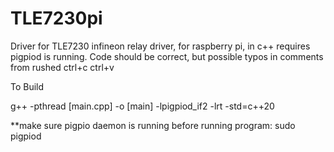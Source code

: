 # TLE7230pi
Driver for TLE7230 infineon relay driver, for raspberry pi, in c++ requires pigpiod is running. Code should be correct, but possible typos in comments from rushed ctrl+c ctrl+v

To Build 

g++ -pthread [main.cpp] -o [main] -lpigpiod_if2 -lrt -std=c++20 

**make sure pigpio daemon is running before running program: sudo pigpiod 
